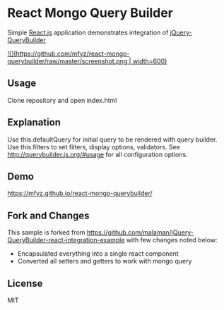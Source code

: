 # React Mongo Query Builder
Simple [React.js](https://facebook.github.io/react/) application demonstrates integration of [jQuery-QueryBuilder](https://github.com/mistic100/jQuery-QueryBuilder)

[![](https://github.com/mfyz/react-mongo-querybuilder/raw/master/screenshot.png | width=600)](https://github.com/mfyz/react-mongo-querybuilder/raw/master/screenshot.png)

## Usage
Clone repository and open index.html

## Explanation
Use this.defaultQuery for initial query to be rendered with query builder.
Use this.filters to set filters, display options, validators. See http://querybuilder.js.org/#usage for all configuration options.

## Demo
https://mfyz.github.io/react-mongo-querybuilder/

## Fork and Changes
This sample is forked from https://github.com/malaman/jQuery-QueryBuilder-react-integration-example with few changes noted below:
- Encapsulated everything into a single react component
- Converted all setters and getters to work with mongo query

## License
MIT
